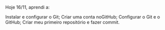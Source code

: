 Hoje 16/11, aprendi a:

Instalar e configurar o Git;
Criar uma conta noGitHub;
Configurar o Git e o GitHub;
Criar meu primeiro repositório e fazer commit.
